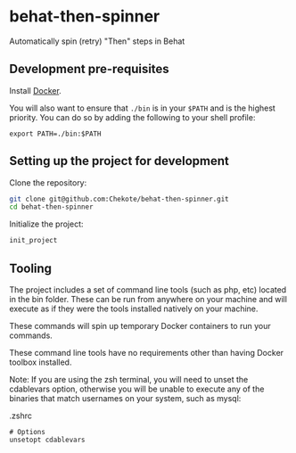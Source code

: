# behat-then-spinner
Automatically spin (retry) "Then" steps in Behat

## Development pre-requisites

Install [Docker](https://www.docker.com).

You will also want to ensure that `./bin` is in your `$PATH` and is the highest priority. You can do so by adding the following to your shell profile:

```
export PATH=./bin:$PATH
```

## Setting up the project for development

Clone the repository:

```bash
git clone git@github.com:Chekote/behat-then-spinner.git
cd behat-then-spinner
```

Initialize the project:

```bash
init_project
```

## Tooling

The project includes a set of command line tools (such as php, etc) located in the bin folder. These can be run from anywhere on your machine and will execute as if they were the tools installed natively on your machine.

These commands will spin up temporary Docker containers to run your commands.

These command line tools have no requirements other than having Docker toolbox installed.

Note: If you are using the zsh terminal, you will need to unset the cdablevars option, otherwise you will be unable to execute any of the binaries that match usernames on your system, such as mysql:

.zshrc
```
# Options
unsetopt cdablevars
```
